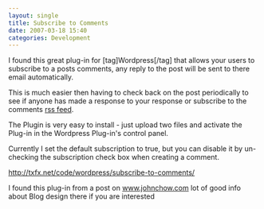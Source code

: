 ```yaml
---
layout: single
title: Subscribe to Comments
date: 2007-03-18 15:40
categories: Development
---
```

I found this great plug-in for [tag]Wordpress[/tag] that allows your users to subscribe to a posts comments, any reply to the post will be sent to there email automatically.

This is much easier then having to check back on the post periodically to see if anyone has made a response to your response or subscribe to the comments <a href="/what-are-rss-feeds-and-how-to-use-them/">rss feed</a>.

The Plugin is very easy to install - just upload two files and activate the Plug-in in the Wordpress Plug-in's control panel.

Currently I set the default subscription to true, but you can disable it by un-checking the subscription check box when creating a comment.

<a href="http://txfx.net/code/wordpress/subscribe-to-comments/">http://txfx.net/code/wordpress/subscribe-to-comments/</a>

I found this plug-in from a post on <a href="http://www.johnchow.com/two-plugins-to-increase-blog-comments/">www.johnchow.com</a> lot of good info about Blog design there if you are interested
